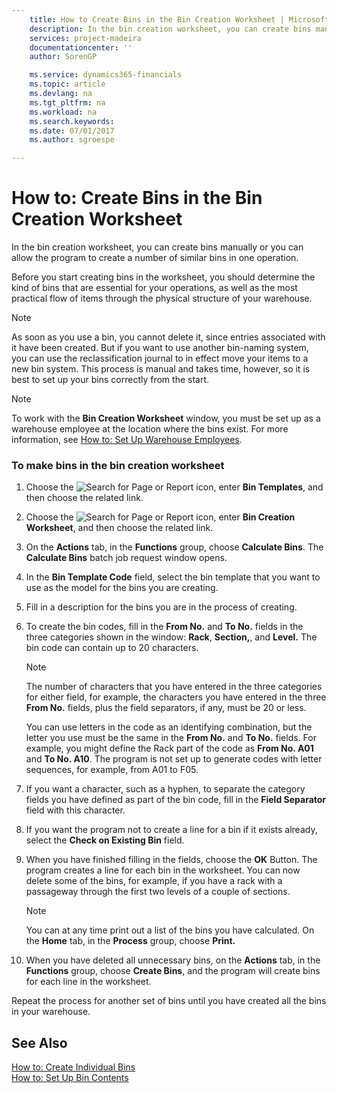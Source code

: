 ```yaml
---
    title: How to Create Bins in the Bin Creation Worksheet | Microsoft Docs
    description: In the bin creation worksheet, you can create bins manually or you can allow the program to create a number of similar bins in one operation.
    services: project-madeira
    documentationcenter: ''
    author: SorenGP

    ms.service: dynamics365-financials
    ms.topic: article
    ms.devlang: na
    ms.tgt_pltfrm: na
    ms.workload: na
    ms.search.keywords:
    ms.date: 07/01/2017
    ms.author: sgroespe

---
```

# How to: Create Bins in the Bin Creation Worksheet
In the bin creation worksheet, you can create bins manually or you can allow the program to create a number of similar bins in one operation.  
  
 Before you start creating bins in the worksheet, you should determine the kind of bins that are essential for your operations, as well as the most practical flow of items through the physical structure of your warehouse.  
  
> [!NOTE]  
>  As soon as you use a bin, you cannot delete it, since entries associated with it have been created. But if you want to use another bin-naming system, you can use the reclassification journal to in effect move your items to a new bin system. This process is manual and takes time, however, so it is best to set up your bins correctly from the start.  
  
> [!NOTE]  
>  To work with the **Bin Creation Worksheet** window, you must be set up as a warehouse employee at the location where the bins exist. For more information, see [How to: Set Up Warehouse Employees](../how-to-set-up-warehouse-employees.md).  
  
### To make bins in the bin creation worksheet  
  
1.  Choose the ![Search for Page or Report](media/ui-search/search_small.png "Search for Page or Report icon") icon, enter **Bin Templates**, and then choose the related link.  
  
2.  Choose the ![Search for Page or Report](media/ui-search/search_small.png "Search for Page or Report icon") icon, enter **Bin Creation Worksheet**, and then choose the related link.  
  
3.  On the **Actions** tab, in the **Functions** group, choose **Calculate Bins**. The **Calculate Bins** batch job request window opens.  
  
4.  In the **Bin Template Code** field, select the bin template that you want to use as the model for the bins you are creating.  
  
5.  Fill in a description for the bins you are in the process of creating.  
  
6.  To create the bin codes, fill in the **From No.** and **To No.** fields in the three categories shown in the window: **Rack**, **Section,**, and **Level.** The bin code can contain up to 20 characters.  
  
    > [!NOTE]  
    >  The number of characters that you have entered in the three categories for either field, for example, the characters you have entered in the three **From No.** fields, plus the field separators, if any, must be 20 or less.  
  
     You can use letters in the code as an identifying combination, but the letter you use must be the same in the **From No.** and **To No.** fields. For example, you might define the Rack part of the code as **From No. A01** and **To No. A10**. The program is not set up to generate codes with letter sequences, for example, from A01 to F05.  
  
7.  If you want a character, such as a hyphen, to separate the category fields you have defined as part of the bin code, fill in the **Field Separator** field with this character.  
  
8.  If you want the program not to create a line for a bin if it exists already, select the **Check on Existing Bin** field.  
  
9. When you have finished filling in the fields, choose the **OK** Button. The program creates a line for each bin in the worksheet. You can now delete some of the bins, for example, if you have a rack with a passageway through the first two levels of a couple of sections.  
  
    > [!NOTE]  
    >  You can at any time print out a list of the bins you have calculated. On the **Home** tab, in the **Process** group, choose **Print.**  
  
10. When you have deleted all unnecessary bins, on the **Actions** tab, in the **Functions** group, choose **Create Bins**, and the program will create bins for each line in the worksheet.  
  
 Repeat the process for another set of bins until you have created all the bins in your warehouse.  
  
## See Also  
 [How to: Create Individual Bins](../how-to-create-individual-bins.md)   
 [How to: Set Up Bin Contents](../how-to-set-up-bin-contents.md)